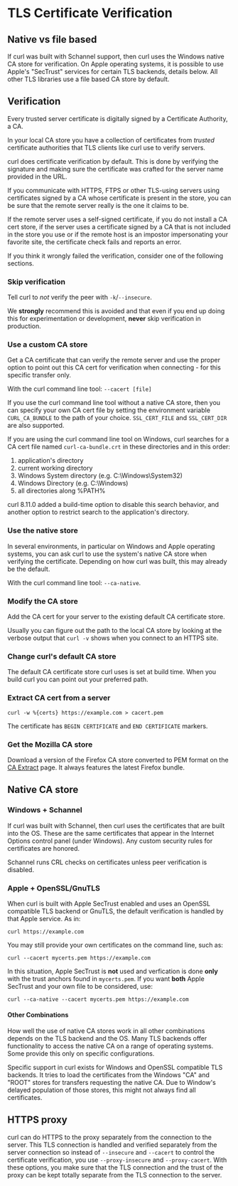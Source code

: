 <!--
Copyright (C) Daniel Stenberg, <daniel@haxx.se>, et al.

SPDX-License-Identifier: curl
-->

# TLS Certificate Verification

## Native vs file based

If curl was built with Schannel support, then curl uses the Windows native CA
store for verification. On Apple operating systems, it is possible to use Apple's
"SecTrust" services for certain TLS backends, details below.
All other TLS libraries use a file based CA store by
default.

## Verification

Every trusted server certificate is digitally signed by a Certificate
Authority, a CA.

In your local CA store you have a collection of certificates from *trusted*
certificate authorities that TLS clients like curl use to verify servers.

curl does certificate verification by default. This is done by verifying the
signature and making sure the certificate was crafted for the server name
provided in the URL.

If you communicate with HTTPS, FTPS or other TLS-using servers using
certificates signed by a CA whose certificate is present in the store, you can
be sure that the remote server really is the one it claims to be.

If the remote server uses a self-signed certificate, if you do not install a
CA cert store, if the server uses a certificate signed by a CA that is not
included in the store you use or if the remote host is an impostor
impersonating your favorite site, the certificate check fails and reports an
error.

If you think it wrongly failed the verification, consider one of the following
sections.

### Skip verification

Tell curl to *not* verify the peer with `-k`/`--insecure`.

We **strongly** recommend this is avoided and that even if you end up doing
this for experimentation or development, **never** skip verification in
production.

### Use a custom CA store

Get a CA certificate that can verify the remote server and use the proper
option to point out this CA cert for verification when connecting - for this
specific transfer only.

With the curl command line tool: `--cacert [file]`

If you use the curl command line tool without a native CA store, then you can
specify your own CA cert file by setting the environment variable
`CURL_CA_BUNDLE` to the path of your choice. `SSL_CERT_FILE` and `SSL_CERT_DIR`
are also supported.

If you are using the curl command line tool on Windows, curl searches for a CA
cert file named `curl-ca-bundle.crt` in these directories and in this order:
  1. application's directory
  2. current working directory
  3. Windows System directory (e.g. C:\Windows\System32)
  4. Windows Directory (e.g. C:\Windows)
  5. all directories along %PATH%

curl 8.11.0 added a build-time option to disable this search behavior, and
another option to restrict search to the application's directory.

### Use the native store

In several environments, in particular on Windows and Apple operating systems, you can ask curl to use the
system's native CA store when verifying the certificate. Depending on how curl was built, this may already be the default.

With the curl command line tool: `--ca-native`.

### Modify the CA store

Add the CA cert for your server to the existing default CA certificate store.

Usually you can figure out the path to the local CA store by looking at the
verbose output that `curl -v` shows when you connect to an HTTPS site.

### Change curl's default CA store

The default CA certificate store curl uses is set at build time. When you
build curl you can point out your preferred path.

### Extract CA cert from a server

    curl -w %{certs} https://example.com > cacert.pem

The certificate has `BEGIN CERTIFICATE` and `END CERTIFICATE` markers.

### Get the Mozilla CA store

Download a version of the Firefox CA store converted to PEM format on the [CA
Extract](https://curl.se/docs/caextract.html) page. It always features the
latest Firefox bundle.

## Native CA store

### Windows + Schannel

If curl was built with Schannel, then curl uses the certificates that are
built into the OS. These are the same certificates that appear in the
Internet Options control panel (under Windows).
Any custom security rules for certificates are honored.

Schannel runs CRL checks on certificates unless peer verification is disabled.

### Apple + OpenSSL/GnuTLS

When curl is built with Apple SecTrust enabled and uses an OpenSSL compatible TLS
backend or GnuTLS, the default verification is handled by that Apple service. As in:

    curl https://example.com

You may still provide your own certificates on the command line, such as:

    curl --cacert mycerts.pem https://example.com

In this situation, Apple SecTrust is **not** used and verfication is done **only** with
the trust anchors found in `mycerts.pem`. If you want **both** Apple SecTrust and your
own file to be considered, use:

    curl --ca-native --cacert mycerts.pem https://example.com


#### Other Combinations

How well the use of native CA stores work in all other combinations depends
on the TLS backend and the OS. Many TLS backends offer functionality to access
the native CA on a range of operating systems. Some provide this only on specific
configurations.

Specific support in curl exists for Windows and OpenSSL compatible TLS backends.
It tries to load the certificates from the Windows "CA" and "ROOT" stores for
transfers requesting the native CA. Due to Window's delayed population of those
stores, this might not always find all certificates.

## HTTPS proxy

curl can do HTTPS to the proxy separately from the connection to the server.
This TLS connection is handled and verified separately from the server
connection so instead of `--insecure` and `--cacert` to control the
certificate verification, you use `--proxy-insecure` and `--proxy-cacert`.
With these options, you make sure that the TLS connection and the trust of the
proxy can be kept totally separate from the TLS connection to the server.
